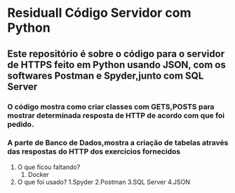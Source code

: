 # Residuall Código Servidor com Python

## Este repositório é sobre o código para o servidor de HTTPS feito em Python usando JSON, com os softwares Postman e Spyder,junto com SQL Server
### O código mostra como criar classes com GETS,POSTS para mostrar determinada resposta de HTTP de acordo com que foi pedido.
### A parte de Banco de Dados,mostra a criação de tabelas através das respostas do HTTP dos exercicios fornecidos
1. O que ficou faltando?
    1. Docker
2. O que foi usado?
    1.Spyder
    2.Postman
    3.SQL Server
    4.JSON
